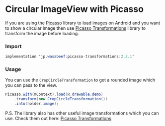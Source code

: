 # Circular ImageView with Picasso

If you are using the [Picasso](http://square.github.io/picasso/) library to load images on Android and you want to show a circular image then use [Picasso Transformations](https://github.com/wasabeef/picasso-transformations) library to transform the image before loading. 

### Import

```java
implementation 'jp.wasabeef:picasso-transformations:2.2.1'
```

### Usage 

You can use the `CropCircleTransformation` to get a rounded image which you can pass to the view.

```java
Picasso.with(mContext).load(R.drawable.demo)
    .transform(new CropCircleTransformation())
    .into(holder.image);
```

P.S. The library also has other useful image transformations which you can use. Check them out here: [Picasso Transformations](https://github.com/wasabeef/picasso-transformations)
